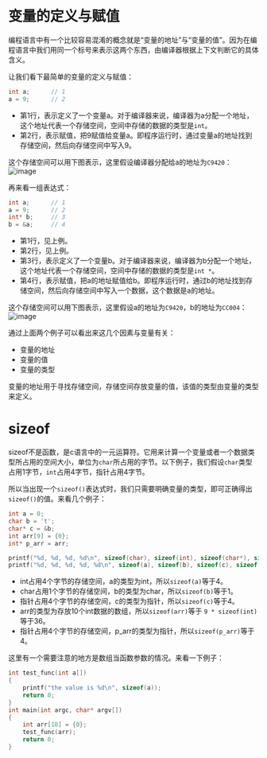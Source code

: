 
# 变量的定义与赋值

编程语言中有一个比较容易混淆的概念就是“变量的地址”与“变量的值”。因为在编程语言中我们用同一个标号来表示这两个东西，由编译器根据上下文判断它的具体含义。

让我们看下最简单的变量的定义与赋值：
```c
int a;      // 1
a = 9;      // 2
```

* 第1行，表示定义了一个变量a。对于编译器来说，编译器为a分配一个地址，这个地址代表一个存储空间，空间中存储的数据的类型是`int`。
* 第2行，表示赋值，把9赋值给变量a。即程序运行时，通过变量a的地址找到存储空间，然后向存储空间中写入9。

这个存储空间可以用下图表示，这里假设编译器分配给a的地址为`C9420`：
![image](http://oxnimkw03.bkt.clouddn.com/C_variable1.png)

再来看一组表达式：
```c
int a;      // 1
a = 9;      // 2
int* b;     // 3
b = &a;     // 4
```

* 第1行，见上例。
* 第2行，见上例。
* 第3行，表示定义了一个变量b。对于编译器来说，编译器为b分配一个地址，这个地址代表一个存储空间，空间中存储的数据的类型是`int *`。
* 第4行，表示赋值，把a的地址赋值给b。即程序运行时，通过b的地址找到存储空间，然后向存储空间中写入一个数据，这个数据是a的地址。

这个存储空间可以用下图表示，这里假设a的地址为`C9420`，b的地址为`CC004`：
![image](http://oxnimkw03.bkt.clouddn.com/C_variable3.png)

通过上面两个例子可以看出来这几个因素与变量有关：
* 变量的地址
* 变量的值
* 变量的类型

变量的地址用于寻找存储空间，存储空间存放变量的值，该值的类型由变量的类型来定义。

# sizeof

sizeof不是函数，是c语言中的一元运算符。它用来计算一个变量或者一个数据类型所占用的空间大小，单位为`char`所占用的字节。以下例子，我们假设`char`类型占用1字节，`int`占用4字节，指针占用4字节。

所以当出现一个`sizeof()`表达式时，我们只需要明确变量的类型，即可正确得出`sizeof()`的值。来看几个例子：

```c
int a = 0;
char b = 't';
char* c = &b;
int arr[9] = {0};
int* p_arr = arr;

printf("%d, %d, %d, %d\n", sizeof(char), sizeof(int), sizeof(char*), sizeof(int*));         // 结果为 1, 4, 4, 4
printf("%d, %d, %d, %d, %d\n", sizeof(a), sizeof(b), sizeof(c), sizeof(arr), sizeof(p_arr));// 结果为 4, 1, 4, 36, 4
```

* int占用4个字节的存储空间，a的类型为int，所以`sizeof(a)`等于4。
* char占用1个字节的存储空间，b的类型为char，所以`sizeof(b)`等于1。
* 指针占用4个字节的存储空间，c的类型为指针，所以`sizeof(c)`等于4。
* arr的类型为存放10个int数据的数组，所以`sizeof(arr)`等于 `9 * sizeof(int)`等于36。
* 指针占用4个字节的存储空间，p_arr的类型为指针，所以`sizeof(p_arr)`等于4。

这里有一个需要注意的地方是数组当函数参数的情况。来看一下例子：
```c
int test_func(int a[])
{
    printf("the value is %d\n", sizeof(a));
    return 0;
}
int main(int argc, char* argv[])
{
    int arr[10] = {0};
    test_func(arr);
    return 0;
}
```

